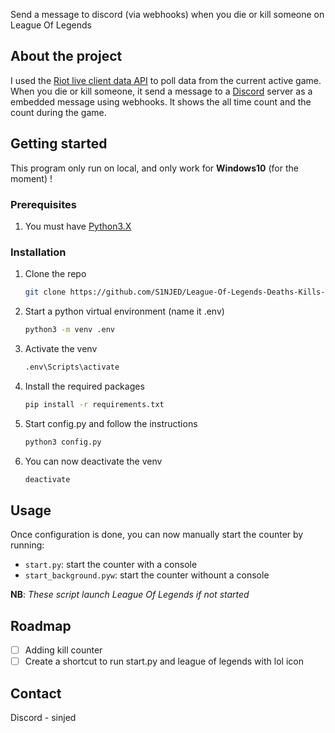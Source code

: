 Send a message to discord (via webhooks) when you die or kill someone on League Of Legends 

## About the project

I used the [Riot live client data API](https://developer.riotgames.com/docs/lol#game-client-api_live-client-data-api) to poll data from the current active game.
When you die or kill someone, it send a message to a [Discord](https://discord.com/) server as a embedded message using webhooks.
It shows the all time count and the count during the game.

## Getting started

This program only run on local, and only work for **Windows10** (for the moment) !

### Prerequisites

1. You must have [Python3.X](https://www.python.org/downloads/)

### Installation

1. Clone the repo
   ```sh
   git clone https://github.com/S1NJED/League-Of-Legends-Deaths-Kills-Counter-Discord.git
   ```
2. Start a python virtual environment (name it .env)
   ```sh
   python3 -m venv .env
   ```
3. Activate the venv
   ```sh
   .env\Scripts\activate
   ```
4. Install the required packages
   ```sh
   pip install -r requirements.txt
   ```
5. Start config.py and follow the instructions
   ```python
   python3 config.py
   ```
6. You can now deactivate the venv
   ```sh
   deactivate
   ```

## Usage

Once configuration is done, you can now manually start the counter by running:

* `start.py`: start the counter with a console
* `start_background.pyw`: start the counter withount a console

**NB**: *These script launch League Of Legends if not started*

## Roadmap

- [ ] Adding kill counter
- [ ] Create a shortcut to run start.py and league of legends with lol icon 

## Contact

Discord - sinjed
